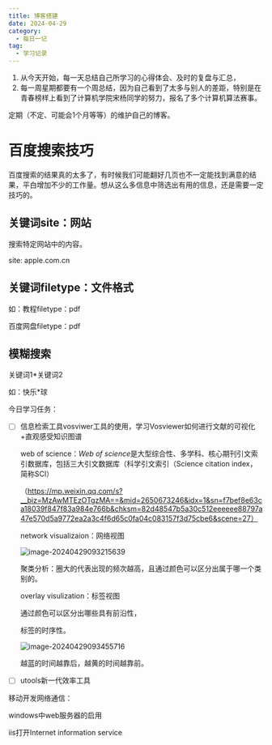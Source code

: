 ```yaml
---
title: 博客搭建
date: 2024-04-29
category:
  - 每日一记
tag:
  - 学习记录
---
```




1. 从今天开始，每一天总结自己所学习的心得体会、及时的复盘与汇总，
2. 每一周星期都要有一个周总结，因为自己看到了太多与别人的差距，特别是在青春榜样上看到了计算机学院宋杨同学的努力，报名了多个计算机算法赛事。

定期（不定、可能会1个月等等）的维护自己的博客。



# 百度搜索技巧

百度搜索的结果真的太多了，有时候我们可能翻好几页也不一定能找到满意的结果，平白增加不少的工作量。想从这么多信息中筛选出有用的信息，还是需要一定技巧的。

## 关键词site：网站

搜索特定网站中的内容。

site: apple.com.cn



## 关键词filetype：文件格式

如：教程filetype：pdf

百度网盘filetype：pdf



## 模糊搜索

关键词1*关键词2

如：快乐*球





今日学习任务：

- [ ] 信息检索工具vosviwer工具的使用，学习Vosviewer如何进行文献的可视化+直观感受知识图谱

  web of science：*Web of science*是大型综合性、多学科、核心期刊引文索引数据库，包括三大引文数据库（科学引文索引（Science citation index，简称SCI）

  （https://mp.weixin.qq.com/s?__biz=MzAwMTEzOTgzMA==&mid=2650673246&idx=1&sn=f7bef8e63ca18039f847f83a984e766b&chksm=82d48547b5a30c512eeeeee88797a47e570d5a9772ea2a3c4f6d65c0fa04c083157f3d75cbe6&scene=27）

  network visualizaion：网络视图

  ![image-20240429093215639](F:/%E5%A4%A7%E5%AD%A6%E5%9B%9B%E5%B9%B4/typora/assets/image-20240429093215639.png)

  聚类分析：圈大的代表出现的频次越高，且通过颜色可以区分出属于哪一个类别的。

  

  overlay visulization：标签视图

  通过颜色可以区分出哪些具有前沿性，

  标签的时序性。

  ![image-20240429093455716](F:/%E5%A4%A7%E5%AD%A6%E5%9B%9B%E5%B9%B4/typora/assets/image-20240429093455716.png)

  越蓝的时间越靠后，越黄的时间越靠前。

- [ ] utools新一代效率工具



移动开发网络通信：

windows中web服务器的启用

iis打开Internet information service
